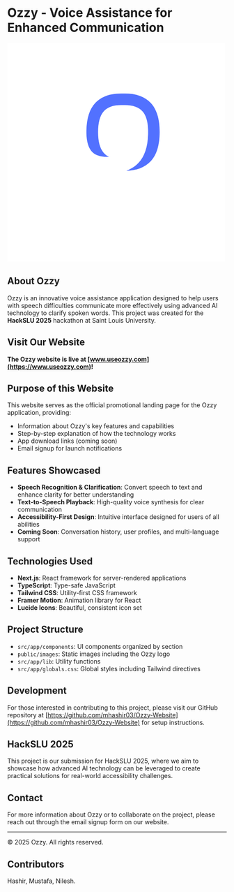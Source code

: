 # Ozzy - Voice Assistance for Enhanced Communication

![Ozzy Logo](public/images/ozzy-logo.png)

## About Ozzy

Ozzy is an innovative voice assistance application designed to help users with speech difficulties communicate more effectively using advanced AI technology to clarify spoken words. This project was created for the **HackSLU 2025** hackathon at Saint Louis University.

## Visit Our Website

**The Ozzy website is live at [www.useozzy.com](https://www.useozzy.com)!**

## Purpose of this Website

This website serves as the official promotional landing page for the Ozzy application, providing:

- Information about Ozzy's key features and capabilities
- Step-by-step explanation of how the technology works
- App download links (coming soon)
- Email signup for launch notifications

## Features Showcased

- **Speech Recognition & Clarification**: Convert speech to text and enhance clarity for better understanding
- **Text-to-Speech Playback**: High-quality voice synthesis for clear communication
- **Accessibility-First Design**: Intuitive interface designed for users of all abilities
- **Coming Soon**: Conversation history, user profiles, and multi-language support

## Technologies Used

- **Next.js**: React framework for server-rendered applications
- **TypeScript**: Type-safe JavaScript
- **Tailwind CSS**: Utility-first CSS framework
- **Framer Motion**: Animation library for React
- **Lucide Icons**: Beautiful, consistent icon set

## Project Structure

- `src/app/components`: UI components organized by section
- `public/images`: Static images including the Ozzy logo
- `src/app/lib`: Utility functions
- `src/app/globals.css`: Global styles including Tailwind directives

## Development

For those interested in contributing to this project, please visit our GitHub repository at [https://github.com/mhashir03/Ozzy-Website](https://github.com/mhashir03/Ozzy-Website) for setup instructions.

## HackSLU 2025

This project is our submission for HackSLU 2025, where we aim to showcase how advanced AI technology can be leveraged to create practical solutions for real-world accessibility challenges.

## Contact

For more information about Ozzy or to collaborate on the project, please reach out through the email signup form on our website.

---

© 2025 Ozzy. All rights reserved.

## Contributors
Hashir, Mustafa, Nilesh.

